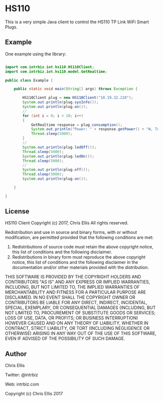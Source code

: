 # HS110

This is a very simple Java client to control the HS110 TP Link WiFi Smart Plugs.

## Example

One example using the library:


``` java 

import com.intrbiz.iot.hs110.HS110Client;
import com.intrbiz.iot.hs110.model.GetRealtime;

public class Example {

    public static void main(String[] args) throws Exception {

        HS110Client plug = new HS110Client("10.19.32.228");
        System.out.println(plug.sysInfo());
        System.out.println(plug.on());
        //
        for (int i = 0; i < 10; i++)
        {
            GetRealtime response = plug.consumption();
            System.out.println("Power: " + response.getPower() + "W, Total Consumption: " + response.getConsumption() + "kWh Current: " + response.getCurrent() + "A Voltage: " + response.getVoltage());
            Thread.sleep(5000);
        }
        //
        System.out.println(plug.ledOff());
        Thread.sleep(5000);
        System.out.println(plug.ledOn());
        Thread.sleep(5000);
        //
        System.out.println(plug.off());
        Thread.sleep(5000);
        System.out.println(plug.on());

    }

}
```

## License

HS110 Client
Copyright (c) 2017, Chris Ellis
All rights reserved.

Redistribution and use in source and binary forms, with or without
modification, are permitted provided that the following conditions are met: 

1. Redistributions of source code must retain the above copyright notice, this
   list of conditions and the following disclaimer. 
2. Redistributions in binary form must reproduce the above copyright notice,
   this list of conditions and the following disclaimer in the documentation
   and/or other materials provided with the distribution. 

THIS SOFTWARE IS PROVIDED BY THE COPYRIGHT HOLDERS AND CONTRIBUTORS "AS IS" AND
ANY EXPRESS OR IMPLIED WARRANTIES, INCLUDING, BUT NOT LIMITED TO, THE IMPLIED
WARRANTIES OF MERCHANTABILITY AND FITNESS FOR A PARTICULAR PURPOSE ARE
DISCLAIMED. IN NO EVENT SHALL THE COPYRIGHT OWNER OR CONTRIBUTORS BE LIABLE FOR
ANY DIRECT, INDIRECT, INCIDENTAL, SPECIAL, EXEMPLARY, OR CONSEQUENTIAL DAMAGES
(INCLUDING, BUT NOT LIMITED TO, PROCUREMENT OF SUBSTITUTE GOODS OR SERVICES;
LOSS OF USE, DATA, OR PROFITS; OR BUSINESS INTERRUPTION) HOWEVER CAUSED AND
ON ANY THEORY OF LIABILITY, WHETHER IN CONTRACT, STRICT LIABILITY, OR TORT
(INCLUDING NEGLIGENCE OR OTHERWISE) ARISING IN ANY WAY OUT OF THE USE OF THIS
SOFTWARE, EVEN IF ADVISED OF THE POSSIBILITY OF SUCH DAMAGE.


## Author

Chris Ellis

Twitter: @intrbiz

Web: intrbiz.com

Copyright (c) Chris Ellis 2017
